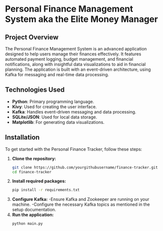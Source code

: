 # Personal Finance Management System aka the Elite Money Manager

## Project Overview
The Personal Finance Management System is an advanced application designed to help users manage their finances effectively. It features automated payment logging, budget management, and financial notifications, along with insightful data visualizations to aid in financial planning. The application is built with an event-driven architecture, using Kafka for messaging and real-time data processing.

## Technologies Used
- **Python**: Primary programming language.
- **Kivy**: Used for creating the user interface.
- **Kafka**: Handles event-driven messaging and data processing.
- **SQLite/JSON**: Used for local data storage.
- **Matplotlib**: For generating data visualizations.

## Installation

To get started with the Personal Finance Tracker, follow these steps:

1. **Clone the repository:**
   ```bash
   git clone https://github.com/yourgithubusername/finance-tracker.git
   cd finance-tracker
   ```
2. **Install required packages:**
   ```bash
   pip install -r requirements.txt

   ```
4. **Configure Kafka:**
   -Ensure Kafka and Zookeeper are running on your machine.
   -Configure the necessary Kafka topics as mentioned in the setup documentation.
6. **Run the application:**
   ```bash
   python main.py

   ```
